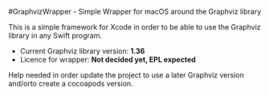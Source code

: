 #GraphvizWrapper - Simple Wrapper for macOS around the Graphviz library

This is a simple framework for Xcode in order to be able to use the Graphviz library in any Swift program. 

* Current Graphviz library version: **1.36**
* Licence for wrapper: **Not decided yet, EPL expected**

Help needed in order update the project to use a later Graphviz version and/orto create a cocoapods version. 


